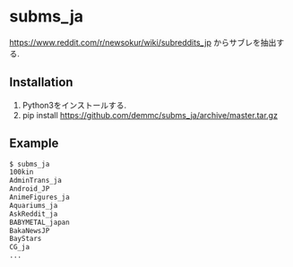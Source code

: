 # subms_ja

https://www.reddit.com/r/newsokur/wiki/subreddits_jp からサブレを抽出する.

## Installation

1. Python3をインストールする.
2. pip install https://github.com/demmc/subms_ja/archive/master.tar.gz

## Example

```sh
$ subms_ja
100kin
AdminTrans_ja
Android_JP
AnimeFigures_ja
Aquariums_ja
AskReddit_ja
BABYMETAL_japan
BakaNewsJP
BayStars
CG_ja
...
```
